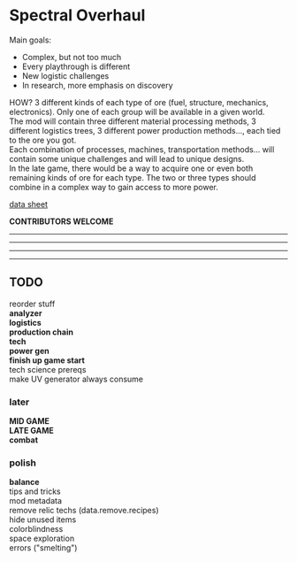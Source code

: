 # **Spectral Overhaul**

Main goals:

- Complex, but not too much
- Every playthrough is different
- New logistic challenges
- In research, more emphasis on discovery

HOW?
3 different kinds of each type of ore (fuel, structure, mechanics, electronics). Only one of each group will be available in a given world.  
The mod will contain three different material processing methods, 3 different logistics trees, 3 different power production methods..., each tied to the ore you got.  
Each combination of processes, machines, transportation methods... will contain some unique challenges and will lead to unique designs.  
In the late game, there would be a way to acquire one or even both remaining kinds of ore for each type. The two or three types should combine in a complex way to gain access to more power.  

[data sheet](https://docs.google.com/spreadsheets/d/1l3tNkHHA6iIZEIHGTlEMy_pj7utE8ETj58-s_ZTPqjU/edit?usp=sharing)

**CONTRIBUTORS WELCOME**

-------------------------------

-------------------------------

-------------------------------

-------------------------------

## **TODO**

reorder stuff  
**analyzer**  
**logistics**  
**production chain**  
**tech**  
**power gen**  
**finish up game start**  
tech science prereqs  
make UV generator always consume

### **later**

**MID GAME**  
**LATE GAME**  
**combat**

### **polish**

**balance**  
tips and tricks  
mod metadata  
remove relic techs (data.remove.recipes)  
hide unused items  
colorblindness  
space exploration  
errors ("smelting")
